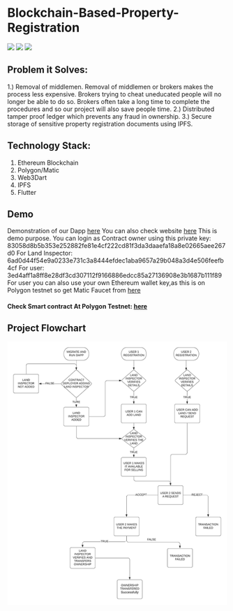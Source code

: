 # Blockchain-Based-Property-Registration

<a href="LICENSE"><img src="https://img.shields.io/static/v1?label=license&message=MIT&color=green"></a>
<img src="https://img.shields.io/badge/Ethereum-20232A?style=for-the-badge&logo=ethereum&logoColor=white">
<img src="https://img.shields.io/badge/Flutter-%2302569B.svg?style=for-the-badge&logo=Flutter&logoColor=white">

## Problem it Solves:
1.) Removal of middlemen.
Removal of middlemen or brokers makes the process less expensive. Brokers trying to cheat uneducated 
people will no longer be able to do so. Brokers often take a long time to complete the procedures and so
our project will also save people time.
2.) Distributed tamper proof ledger which prevents any fraud in ownership.
3.) Secure storage of sensitive property registration documents using IPFS.

## Technology Stack:
1. Ethereum Blockchain
2. Polygon/Matic
3. Web3Dart
4. IPFS
5. Flutter

## Demo
Demonstration of our Dapp [here](https://youtu.be/DgadxdjChTM)
You can also check website [here](https://saurabh-m-w.github.io/Blockchain-Based-Property-Registration/)
This is demo purpose. You can login as Contract owner using
this private key: 83058d8b5b353e252882fe81e4cf222cd81f3da3daaefa18a8e02665aee267d0
For Land Inspector: 6ad0d44f54e9a0233e731c3a8444efdec1aba9657a29b048a3d4e506feefb4cf
For user: 3ed4aff1a8ff8e28df3cd307112f9166886edcc85a27136908e3b1687b111f89
For user you can also use your own Ethereum wallet key,as this is on Polygon testnet so get Matic Faucet from [here](https://faucet.polygon.technology/)

#### Check Smart contract At Polygon Testnet: [here](https://mumbai.polygonscan.com/address/0x5fa4972ab37701fa32907e79b46ddd436bd73b05)

## Project Flowchart
![Screenshot](screenshots/flowchart.png)